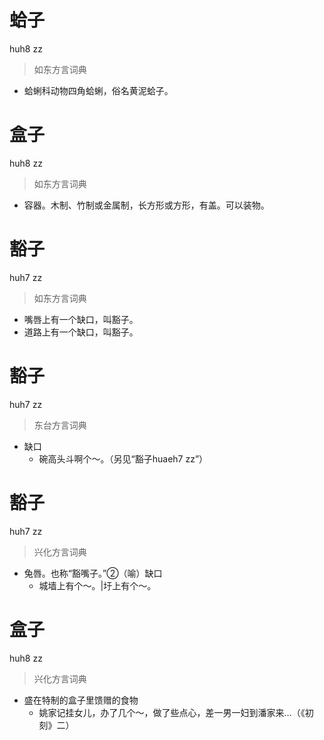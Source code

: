 # 蛤子
huh8 zz
> 如东方言词典
- 蛤蜊科动物四角蛤蜊，俗名黄泥蛤子。

# 盒子
huh8 zz
> 如东方言词典
- 容器。木制、竹制或金属制，长方形或方形，有盖。可以装物。

# 豁子
huh7 zz
> 如东方言词典
- 嘴唇上有一个缺口，叫豁子。
- 道路上有一个缺口，叫豁子。

# 豁子
huh7 zz
> 东台方言词典
- 缺口
  - 碗高头斗啊个～。（另见“豁子huaeh7 zz”）

# 豁子
huh7 zz
> 兴化方言词典
- 兔唇。也称“豁嘴子。”②（喻）缺口
  - 城墙上有个～。|圩上有个～。

# 盒子
huh8 zz
> 兴化方言词典
- 盛在特制的盒子里馈赠的食物
  - 姚家记挂女儿，办了几个～，做了些点心，差一男一妇到潘家来…（《初刻》二）
